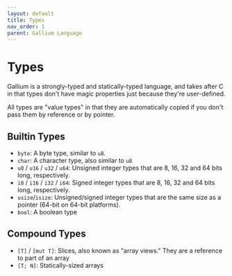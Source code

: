 ```yaml
---
layout: default
title: Types
nav_order: 1
parent: Gallium Language
---
```


# Types

Gallium is a strongly-typed and statically-typed language, and takes after C
in that types don't have magic properties just because they're user-defined.

All types are "value types" in that they are automatically copied if you don't pass
them by reference or by pointer. 

## Builtin Types

- `byte`: A byte type, similar to `u8`.
- `char`: A character type, also similar to `u8`
- `u8` / `u16` / `u32` / `u64`: Unsigned integer types that are 8, 16, 32 and 64 bits long, respectively. 
- `i8` / `i16` / `i32` / `i64`: Signed integer types that are 8, 16, 32 and 64 bits long, respectively.
- `usize`/`isize`: Unsigned/signed integer types that are the same size as a pointer (64-bit on 64-bit platforms).
- `bool`: A boolean type

## Compound Types

- `[T]` / `[mut T]`: Slices, also known as "array views." They are a reference to part of an array
- `[T; N]`: Statically-sized arrays